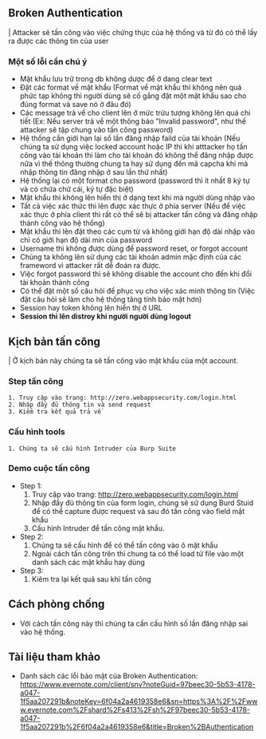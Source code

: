 ## Broken Authentication
| Attacker sẽ tấn công vào việc chứng thực của hệ thống và từ đó có thể lấy ra được các thông tin của user
### Một số lỗi cần chú ý
* Mật khẩu lưu trữ trong db không dược để ở dang clear text
* Đặt các format về mật khẩu (Format về mật khẩu thì không nên quá phức tạp không thì người dùng sẽ cố gắng đặt một mật khẩu sao cho đúng format và save nó ở đâu đó)
* Các message trả về cho client lên ở mức trừu tượng không lên quá chi tiết (Ex: Nếu server trả về một thông báo "Invalid password", như thế attacker sẽ tập chung vào tấn công password)
* Hệ thống cần giới hạn lại số lần đăng nhập faild của tài khoản (Nếu chúng ta sử dụng việc locked account hoặc IP thì khi atttacker họ tấn công vào tài khoản thì làm cho tài khoản đó không thể đăng nhập được nữa vì thế thông thường chung ta hay sử dụng đến mã capcha khi mà nhập thông tin đăng nhập ở sau lần thứ nhất)
* Hệ thống lại có một format cho password (password thì ít nhất 8 ký tự và có chứa chữ cái, ký tự đặc biệt)
* Mật khẩu thì không lên hiển thị ở dạng text khi mà người dùng nhập vào
* Tất cả việc xác thức thì lên được xác thực ở phía server (Nếu để việc xác thực ở phía client thì rất có thể sẽ bị attacker tấn công và đăng nhập thành công vào hệ thống)
* Mật khẩu thì lên đặt theo các cụm từ và không giới hạn độ dài nhập vào chỉ có giới hạn độ dài min của password
* Username thì không được dùng để  password reset, or forgot account
* Chúng ta không lên sử dụng các tài khoản admin mặc định của các frameword vì attacker rất dễ đoán ra được.
* Việc forgot password thì sẽ không disable the account cho đến khi đổi tài khoản thành công
* Có thể đặt một số câu hỏi để phục vụ cho việc xác minh thông tin (Việc đặt câu hỏi sẽ làm cho hệ thống tăng tính bảo mật hơn)
* Session hay token không lên hiển thị ở URL
* **Session thì lên distroy khi người người dùng logout**


## Kịch bản tấn công
| Ở kịch bản này chúng ta sẽ tấn công vào mật khẩu của một account.
### Step tấn công
    1. Truy cập vào trang: http://zero.webappsecurity.com/login.html
    2. Nhập đầy đủ thông tin và send request
    3. Kiểm tra kết quả trả về
### Cấu hình tools
    1. Chúng ta sẽ cấu hình Intruder của Burp Suite
### Demo cuộc tấn công
* Step 1:
    1. Truy cập vào trang: http://zero.webappsecurity.com/login.html
    2. Nhập đầy đủ thông tin của form login, chúng sẽ sử dụng Burd Stuid để có thể capture được request và sau đó tấn công vào field mật khẩu
    3. Cấu hình Intruder để tấn công mật khẩu.
* Step 2:
    1. Chúng ta sẽ cấu hình để có thể tấn công vào ô mật khẩu
    2. Ngoài cách tấn công trên thì chung ta có thể load từ file vào một danh sách các mật khẩu hay dùng
* Step 3:
    1. Kiêm tra lại kết quả sau khi tấn công


## Cách phòng chống
* Với cách tấn công này thì chúng ta cần cấu hình số lần đăng nhập sai vào hệ thống.

## Tài liệu tham khảo
* Danh sách các lỗi bảo mật của Broken Authentication: https://www.evernote.com/client/snv?noteGuid=97beec30-5b53-4178-a047-1f5aa207291b&noteKey=6f04a2a4619358e6&sn=https%3A%2F%2Fwww.evernote.com%2Fshard%2Fs413%2Fsh%2F97beec30-5b53-4178-a047-1f5aa207291b%2F6f04a2a4619358e6&title=Broken%2BAuthentication
